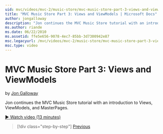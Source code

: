 ```yaml
---
uid: mvc/videos/mvc-2/music-store/mvc-music-store-part-3-views-and-viewmodels
title: "MVC Music Store Part 3: Views and ViewModels | Microsoft Docs"
author: jongalloway
description: "Jon continues the MVC Music Store tutorial with an introduction to Views, ViewModels, and MasterPages."
ms.author: riande
ms.date: 06/22/2010
ms.assetid: ffe5e656-9078-4ec7-85bb-3d7300942e87
msc.legacyurl: /mvc/videos/mvc-2/music-store/mvc-music-store-part-3-views-and-viewmodels
msc.type: video
---
```

MVC Music Store Part 3: Views and ViewModels
====================
by [Jon Galloway](https://github.com/jongalloway)

Jon continues the MVC Music Store tutorial with an introduction to Views, ViewModels, and MasterPages.

[&#9654; Watch video (13 minutes)](https://channel9.msdn.com/Blogs/ASP-NET-Site-Videos/mvc-music-store-part-3-views-and-viewmodels)

> [!div class="step-by-step"]
> [Previous](mvc-music-store-part-2-controllers.md)
